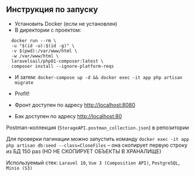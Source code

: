 ## Инструкция по запуску
- Установить Docker (если не установлен)
- В директории с проектом:
```
  docker run --rm \
  -u "$(id -u):$(id -g)" \
  -v $(pwd):/var/www/html \
  -w /var/www/html \
  laravelsail/php81-composer:latest \
  composer install --ignore-platform-reqs
  ```
- И затем: ```docker-compose up -d && docker exec -it app php artisan migrate```
- Profit!


- Фронт доступен по адресу <a href="http://localhost:8080" target="_blank">http://localhost:8080</a>
- Бэк доступен по адресу <a href="http://localhost:80" target="_blank">http://localhost:80</a>

Postman-коллекция (```StorageAPI.postman_collection.json```) в репозитории

Для проверки пагинации можно запустить команду ```docker exec -it app php artisan db:seed --class=CloneFiles``` – она скопирует первую строку из БД 150 раз (НО НЕ СКОПИРУЕТ ОБЪЕКТЫ В ХРАНАЛИЩЕ)


Используемый стек: ```Laravel 10```, ```Vue 3 (Composition API)```, ```PostgreSQL```, ```Minio (S3)```
